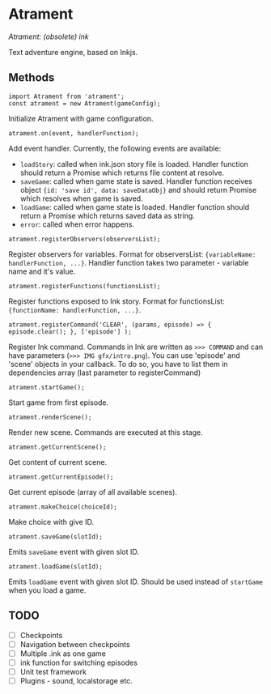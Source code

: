 # Atrament

*Atrament: (obsolete) ink*

Text adventure engine, based on Inkjs.

## Methods

```
import Atrament from 'atrament';
const atrament = new Atrament(gameConfig);
```
Initialize Atrament with game configuration.

```
atrament.on(event, handlerFunction);
```
Add event handler. Currently, the following events are available:
* `loadStory`: called when ink.json story file is loaded. Handler function should return a Promise which returns file content at resolve.
* `saveGame`: called when game state is saved. Handler function receives object `{id: 'save id', data: saveDataObj}` and should return Promise which resolves when game is saved.
* `loadGame`: called when game state is loaded. Handler function should return a Promise which returns saved data as string.
* `error`: called when error happens.

```
atrament.registerObservers(observersList);
```
Register observers for variables. Format for observersList: `{variableName: handlerFunction, ...}`. Handler function takes two parameter - variable name and it's value.

```
atrament.registerFunctions(functionsList);
```
Register functions exposed to Ink story. Format for functionsList: `{functionName: handlerFunction, ...}`.

```
atrament.registerCommand('CLEAR', (params, episode) => { episode.clear(); }, ['episode'] );
```
Register Ink command. Commands in Ink are written as `>>> COMMAND` and can have parameters (`>>> IMG gfx/intro.png`). You can use 'episode' and 'scene' objects in your callback. To do so, you have to list them in dependencies array (last parameter to registerCommand)

```
atrament.startGame();
```
Start game from first episode.

```
atrament.renderScene();
```
Render new scene. Commands are executed at this stage.

```
atrament.getCurrentScene();
```
Get content of current scene.

```
atrament.getCurrentEpisode();
```
Get current episode (array of all available scenes).

```
atrament.makeChoice(choiceId);
```
Make choice with give ID.

```
atrament.saveGame(slotId);
```
Emits `saveGame` event with given slot ID.

```
atrament.loadGame(slotId);
```
Emits `loadGame` event with given slot ID. Should be used instead of `startGame` when you load a game.

## TODO
- [ ] Checkpoints
- [ ] Navigation between checkpoints
- [ ] Multiple .ink as one game
- [ ] ink function for switching episodes
- [ ] Unit test framework
- [ ] Plugins - sound, localstorage etc.